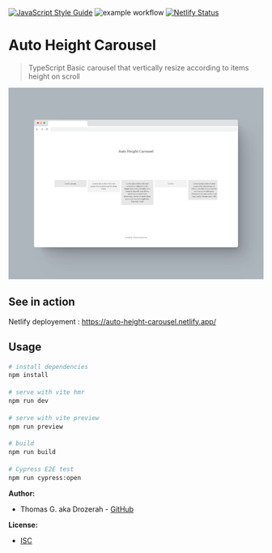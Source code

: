 [![JavaScript Style Guide](https://img.shields.io/badge/code_style-standard-brightgreen.svg)](https://standardjs.com) ![example workflow](https://github.com/Drozerah/auto-height-carousel/actions/workflows/main.yml/badge.svg) [![Netlify Status](https://api.netlify.com/api/v1/badges/3ef7e2d5-5406-4eef-8a81-d20940ddc3ef/deploy-status)](https://app.netlify.com/sites/auto-height-carousel/deploys)
# Auto Height Carousel

> TypeScript Basic carousel that vertically resize according to items height on scroll

![](/showcase/auto-height-carousel-showcase.png)

## See in action

Netlify deployement : https://auto-height-carousel.netlify.app/

## Usage

``` bash
# install dependencies
npm install

# serve with vite hmr
npm run dev

# serve with vite preview
npm run preview

# build
npm run build

# Cypress E2E test
npm run cypress:open
```

__Author:__

- Thomas G. aka Drozerah - [GitHub](https://github.com/Drozerah)

__License:__

- [ISC](licence)